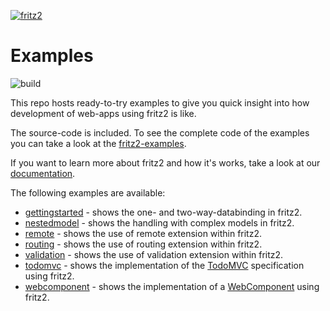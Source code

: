 [![fritz2](https://www.fritz2.dev/images/fritz2_logo_grey.png)](https://www.fritz2.dev/)
# Examples
![build](https://github.com/jamowei/fritz2-examples/workflows/build/badge.svg)

This repo hosts ready-to-try examples to give you quick insight into how development of web-apps using fritz2 is like. 

The source-code is included. To see the complete code of the examples you can take a look 
at the [fritz2-examples](https://github.com/jamowei/fritz2-examples/tree/master).

If you want to learn more about fritz2 and how it's works, take a look at our [documentation](https://docs.fritz2.dev/).

The following examples are available:
* [gettingstarted](https://examples.fritz2.dev/gettingstarted/build/distributions/index.html) - shows the one- and two-way-databinding in fritz2.
* [nestedmodel](https://examples.fritz2.dev/nestedmodel/build/distributions/index.html) - shows the handling with complex models in fritz2.
* [remote](https://examples.fritz2.dev/remote/build/distributions/index.html) - shows the use of remote extension within fritz2.
* [routing](https://examples.fritz2.dev/routing/build/distributions/index.html) - shows the use of routing extension within fritz2.
* [validation](https://examples.fritz2.dev/validation/build/distributions/index.html) - shows the use of validation extension within fritz2.
* [todomvc](https://examples.fritz2.dev/todomvc/build/distributions/index.html) - shows the implementation of the [TodoMVC](http://todomvc.com/) specification using fritz2.
* [webcomponent](https://examples.fritz2.dev/webcomponent/build/distributions/index.html) - shows the implementation of a [WebComponent](https://www.webcomponents.org/) using fritz2.
